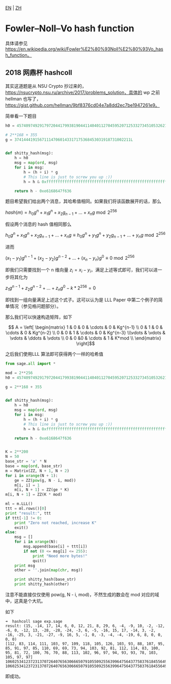 [EN](./fnv.md) | [ZH](./fnv-zh.md)
# Fowler–Noll–Vo hash function

具体请参见 https://en.wikipedia.org/wiki/Fowler%E2%80%93Noll%E2%80%93Vo_hash_function。

## 2018 网鼎杯 hashcoll

其实这道题是从 NSU Crypto 抄过来的，https://nsucrypto.nsu.ru/archive/2017/problems_solution，具体的 wp 之前 hellman 也写了，https://gist.github.com/hellman/9bf8376cd04e7a8dd2ec7be1947261e9。

简单看一下题目

```python
h0 = 45740974929179720441799381904411404011270459520712533273451053262137196814399

# 2**168 + 355
g = 374144419156711147060143317175368453031918731002211L


def shitty_hash(msg):
    h = h0
    msg = map(ord, msg)
    for i in msg:
        h = (h + i) * g
        # This line is just to screw you up :))
        h = h & 0xffffffffffffffffffffffffffffffffffffffffffffffffffffffffffffffff

    return h - 0xe6168647f636
```

题目希望我们给出两个消息，其哈希值相同。如果我们将该函数展开的话，那么

$hash(m)=h_0g^n+x_1g^n+x_2g_{n-1}+...+x_ng \bmod 2^{256}$

假设两个消息的 hash 值相同那么

$h_0g^n+x_1g^n+x_2g_{n-1}+...+x_ng  \equiv h_0g^n+y_1g^n+y_2g_{n-1}+...+y_ng\bmod 2^{256}$

进而

$(x_1-y_1)g^{n-1}+(x_2-y_2)g^{n-2}+...+(x_n-y_n)g^0 \equiv 0 \bmod 2^{256}$

即我们只需要找到一个 n 维向量 $z_i=x_i-y_i$，满足上述等式即可，我们可以进一步将其化为

$z_1g^{n-1}+z_2g^{n-2}+...+z_ng^0-k*2^{256}=0$

即找到一组向量满足上述这个式子。这可以认为是 LLL Paper 中第二个例子的简单情况（参见格问题部分）。

那么我们可以快速构造矩阵，如下

$$ A = \left[ \begin{matrix} 1   & 0 & 0     & \cdots & 0 & Kg^{n-1}     \\ 0   & 1  & 0    & \cdots & 0 & Kg^{n-2}  \\ 0   & 0   & 1   & \cdots & 0 & Kg^{n-3} \\\vdots & \vdots & \vdots & \ddots & \vdots \\ 0   & 0   &0   & \cdots & 1 & K*mod     \\ \end{matrix} \right]$$

之后我们使用LLL 算法即可获得两个一样的哈希值

```python
from sage.all import *

mod = 2**256
h0 = 45740974929179720441799381904411404011270459520712533273451053262137196814399

g = 2**168 + 355


def shitty_hash(msg):
    h = h0
    msg = map(ord, msg)
    for i in msg:
        h = (h + i) * g
        # This line is just to screw you up :))
        h = h & 0xffffffffffffffffffffffffffffffffffffffffffffffffffffffffffffffff

    return h - 0xe6168647f636


K = 2**200
N = 50
base_str = 'a' * N
base = map(ord, base_str)
m = Matrix(ZZ, N + 1, N + 2)
for i in xrange(N + 1):
    ge = ZZ(pow(g, N - i, mod))
    m[i, i] = 1
    m[i, N + 1] = ZZ(ge * K)
m[i, N + 1] = ZZ(K * mod)

ml = m.LLL()
ttt = ml.rows()[0]
print "result:", ttt
if ttt[-1] != 0:
    print "Zero not reached, increase K"
    exit()
else:
    msg = []
    for i in xrange(N):
        msg.append(base[i] + ttt[i])
        if not (0 <= msg[i] <= 255):
            print "Need more bytes!"
            quit()
    print msg
    other = ''.join(map(chr, msg))

    print shitty_hash(base_str)
    print shitty_hash(other)
```

注意不能直接仅仅使用 pow(g, N - i, mod)，不然生成的数会在 mod 对应的域中，这真是个大坑。

如下

```shell
➜  hashcoll sage exp.sage
result: (15, -14, 17, 14, 6, 0, 12, 21, 8, 29, 6, -4, -9, 10, -2, -12, -6, 0, -12, 13, -28, -28, -24, -3, 6, -5, -16, 15, 17, -14, 3, -2, -16, -25, 3, -21, -27, -9, 16, 5, -1, 0, -3, -4, -4, -19, 6, 8, 0, 0, 0, 0)
[112, 83, 114, 111, 103, 97, 109, 118, 105, 126, 103, 93, 88, 107, 95, 85, 91, 97, 85, 110, 69, 69, 73, 94, 103, 92, 81, 112, 114, 83, 100, 95, 81, 72, 100, 76, 70, 88, 113, 102, 96, 97, 94, 93, 93, 78, 103, 105, 97, 97]
106025341237231370726407656306665079105509255639964756437758376184556498283725
106025341237231370726407656306665079105509255639964756437758376184556498283725
```

即成功。